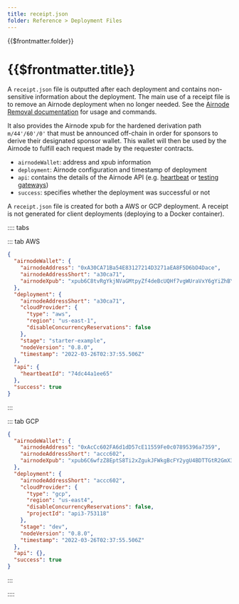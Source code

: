 ```yaml
---
title: receipt.json
folder: Reference > Deployment Files
---
```


<TitleSpan>{{$frontmatter.folder}}</TitleSpan>

# {{$frontmatter.title}}

<VersionWarning/>

A `receipt.json` file is outputted after each deployment and contains
non-sensitive information about the deployment. The main use of a receipt file
is to remove an Airnode deployment when no longer needed. See the
[Airnode Removal documentation](../packages/deployer.md) for usage and commands.

It also provides the Airnode xpub for the hardened derivation path
`m/44'/60'/0'` that must be announced off-chain in order for sponsors to derive
their designated sponsor wallet. This wallet will then be used by the Airnode to
fulfill each request made by the requester contracts.

- `airnodeWallet`: address and xpub information
- `deployment`: Airnode configuration and timestamp of deployment
- `api`: contains the details of the Airnode API (e.g.
  [heartbeat](../../grp-providers/guides/build-an-airnode/heartbeat.md) or
  [testing gateways](../../grp-providers/guides/build-an-airnode/http-gateways.md))
- `success`: specifies whether the deployment was successful or not

A `receipt.json` file is created for both a AWS or GCP deployment. A receipt is
not generated for client deployments (deploying to a Docker container).

:::: tabs

::: tab AWS

```json
{
  "airnodeWallet": {
    "airnodeAddress": "0xA30CA71Ba54E83127214D3271aEA8F5D6bD4Dace",
    "airnodeAddressShort": "a30ca71",
    "airnodeXpub": "xpub6C8tvRgYkjNVaGMtpyZf4deBcUQHf7vgWUraVxY6gYiZhBYbPkFkLLWJzUUeVFdkKpVtatmXHX8kB76xgfmTpVZWbVWdq1rneaAY6a8RtbY"
  },
  "deployment": {
    "airnodeAddressShort": "a30ca71",
    "cloudProvider": {
      "type": "aws",
      "region": "us-east-1",
      "disableConcurrencyReservations": false
    },
    "stage": "starter-example",
    "nodeVersion": "0.8.0",
    "timestamp": "2022-03-26T02:37:55.506Z"
  },
  "api": {
    "heartbeatId": "74dc44a1ee65"
  },
  "success": true
}
```

:::

::: tab GCP

```json
{
  "airnodeWallet": {
    "airnodeAddress": "0xAcCc602FA6d1dD57cE11559Fe0c07895396a7359",
    "airnodeAddressShort": "accc602",
    "airnodeXpub": "xpub6C6wfzZ8EptS8Ti2xZgukJFWkgBcFY2ygU4BDTTGtR2GmX3vvrx3YFat3i1XLfwvhtiCEty1GZnV1MSCKBBt7uYKBbrHaqWvP623w9jUNhW"
  },
  "deployment": {
    "airnodeAddressShort": "accc602",
    "cloudProvider": {
      "type": "gcp",
      "region": "us-east4",
      "disableConcurrencyReservations": false,
      "projectId": "api3-753118"
    },
    "stage": "dev",
    "nodeVersion": "0.8.0",
    "timestamp": "2022-03-26T02:37:55.506Z"
  },
  "api": {},
  "success": true
}
```

:::

::::
